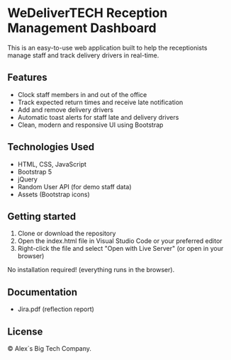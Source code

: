 # WeDeliverTECH Reception Management Dashboard

This is an easy-to-use  web application built to help the receptionists manage staff and track delivery drivers in real-time.

## Features
- Clock staff members in and out of the office
- Track expected return times and receive late notification
- Add and remove delivery drivers
- Automatic toast alerts for staff late and delivery drivers
- Clean, modern and responsive UI using Bootstrap



## Technologies Used
- HTML, CSS, JavaScript
- Bootstrap 5
- jQuery
- Random User API (for demo staff data)
- Assets (Bootstrap icons)


## Getting started
1. Clone or download the repository
2. Open the index.html file in Visual Studio Code or your preferred editor
3. Right-click the file and select "Open with Live Server" (or open in your browser)

No installation required! (everything runs in the browser).


## Documentation
- Jira.pdf (reflection report)


## License
© Alex`s Big Tech Company.